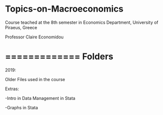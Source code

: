 # Topics-on-Macroeconomics
Course teached at the 8th semester in Economics Department, University of Piraeus, Greece

Professor Claire Economidou

=============
Folders
=============

2019: 

Older Files used in the course

Extras: 

-Intro in Data Management in Stata 

-Graphs in Stata
